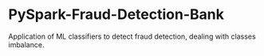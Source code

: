 # PySpark-Fraud-Detection-Bank
Application of ML classifiers to detect fraud detection, dealing with classes imbalance.
